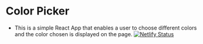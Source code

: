 # Color Picker

- This is a simple React App that enables a user to choose different colors and the color chosen is displayed on the page.
[![Netlify Status](https://api.netlify.com/api/v1/badges/e581f85d-3342-4109-82dd-6c9b4a68617f/deploy-status)](https://app.netlify.com/sites/color-picked/deploys)
